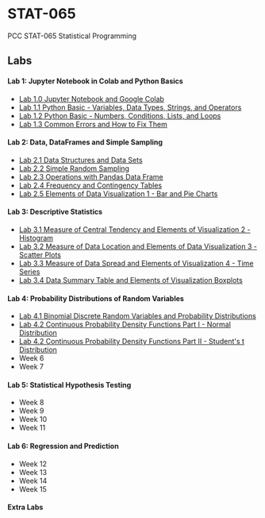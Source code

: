 # STAT-065
PCC STAT-065 Statistical Programming

## Labs
#### Lab 1: Jupyter Notebook in Colab and Python Basics
- [Lab 1.0 Jupyter Notebook and Google Colab](notebooks/Sanders%20WS-LAB%201.0%20Jupyter%20Notebook%20and%20Google%20Colab.ipynb)
- [Lab 1.1 Python Basic - Variables, Data Types, Strings, and Operators](notebooks/Sanders%20WS-LAB%201.1%20Python%20Basic%20-%20Variables,%20Data%20Types,%20Strings,%20and%20Operators.ipynb)
- [Lab 1.2 Python Basic - Numbers, Conditions, Lists, and Loops](notebooks/Sanders%20WS-LAB%201.2%20Python%20Basic%20-%20Numbers,%20Conditions,%20Lists,%20and%20Loops.ipynb)
- [Lab 1.3 Common Errors and How to Fix Them](notebooks/Sanders%20WS-LAB%201.3%20Common%20Errors%20and%20How%20to%20Fix%20Them.ipynb)
#### Lab 2: Data, DataFrames and Simple Sampling
- [Lab 2.1 Data Structures and Data Sets](notebooks/Sanders%20WS-LAB%202.1%20Data%20Structures%20and%20Data%20Sets.ipynb)
- [Lab 2.2 Simple Random Sampling](notebooks/Sanders%20WS-LAB%202.2%20Simple%20Random%20Sampling.ipynb)
- [Lab 2.3 Operations with Pandas Data Frame](notebooks/Sanders%20WS-LAB%202.3%20Operations%20with%20pandas%20Data%20Frame.ipynb)
- [Lab 2.4 Frequency and Contingency Tables](notebooks/Sanders%20WS-LAB%202.4%20Frequency%20and%20Contingency%20Tables.ipynb)
- [Lab 2.5 Elements of Data Visualization 1 - Bar and Pie Charts](notebooks/Sanders%20WS-LAB%202.5%20Elements%20of%20Data%20Visualization%201%20-%20Bar%20and%20Pie%20Charts.ipynb)
#### Lab 3: Descriptive Statistics
- [Lab 3.1 Measure of Central Tendency and Elements of Visualization 2 - Histogram](notebooks/Sanders%20WS-LAB%203.1%20Measure%20of%20Central%20Tendency%20and%20Elements%20of%20Visualization%202%20-%20Histogram.ipynb)
- [Lab 3.2 Measure of Data Location and Elements of Data Visualization 3 - Scatter Plots](notebooks/Sanders%20WS-LAB%203.2%20Measure%20of%20Data%20Location%20and%20Elements%20of%20Data%20Visualization%203%20-%20Scatter%20Plots.ipynb)
- [Lab 3.3 Measure of Data Spread and Elements of Visualization 4 - Time Series](notebooks/Sanders%20WS-LAB%203.3%20Measure%20of%20Data%20Spread%20and%20Elements%20of%20Visualization%204%20-%20Time%20Series.ipynb)
- [Lab 3.4 Data Summary Table and Elements of Visualization Boxplots](notebooks/Sanders%20WS-LAB%203.4%20Data%20Summary%20Table%20and%20Elements%20of%20Visualization%20Boxplots.ipynb)
#### Lab 4: Probability Distributions of Random Variables
- [Lab 4.1 Binomial Discrete Random Variables and Probability Distributions](notebooks/Sanders%20WS-LAB%204.1%20Binomial%20Discrete%20Random%20Variables%20and%20Probability%20Distributions.ipynb)
- [Lab 4.2 Continuous Probability Density Functions Part I - Normal Distribution](notebooks/Sanders%20WS-LAB%204.2%20Continuous%20Probability%20Density%20Functions%20Part%20I%20-%20Normal%20Distribution.ipynb)
- [Lab 4.2 Continuous Probability Density Functions Part II - Student's t Distribution](notebooks/Sanders%20WS-LAB%204.2%20Continuous%20Probability%20Density%20Functions%20Part%20II%20-%20Student's%20t%20Distribution.ipynb)
- Week 6
- Week 7
#### Lab 5: Statistical Hypothesis Testing
- Week 8
- Week 9
- Week 10
- Week 11
#### Lab 6: Regression and Prediction
- Week 12
- Week 13
- Week 14
- Week 15
#### Extra Labs